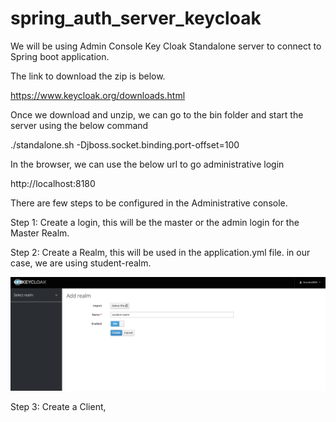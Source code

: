 # spring_auth_server_keycloak

We will be using Admin Console Key Cloak Standalone server to connect to Spring boot application.

The link to download the zip is below.

https://www.keycloak.org/downloads.html

Once we download and unzip, we can go to the bin folder and start the server using the below command

./standalone.sh -Djboss.socket.binding.port-offset=100

In the browser, we can use the below url to go administrative login

http://localhost:8180

There are few steps to be configured in the Administrative console.

Step 1: Create a login, this will be the master or the admin login for the Master Realm.

Step 2: Create a Realm, this will be used in the application.yml file.
in our case, we are using student-realm.

![Create a Student Realm](https://github.com/arun786/spring_auth_server_keycloak/blob/master/src/main/resources/image/1.png)

Step 3: Create a Client, 